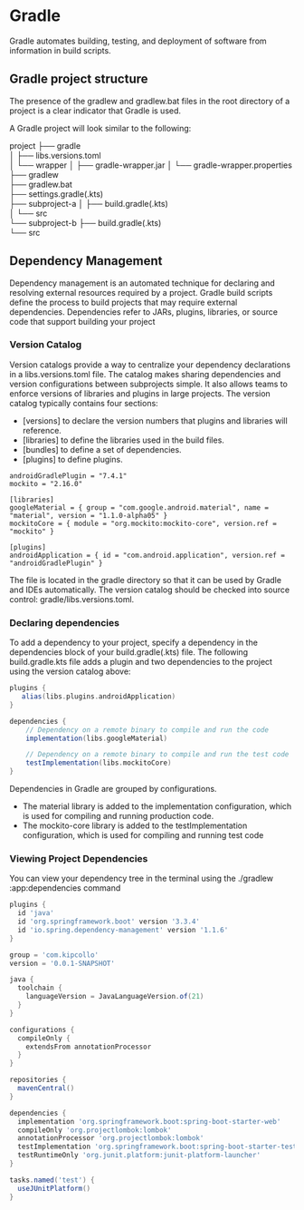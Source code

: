 # Gradle

Gradle automates building, testing, and deployment of software from information in build scripts.

## Gradle project structure

The presence of the gradlew and gradlew.bat files in the root directory of a project is a clear indicator that Gradle is used.

A Gradle project will look similar to the following:

project
├── gradle                              
│   ├── libs.versions.toml              
│   └── wrapper
│       ├── gradle-wrapper.jar
│       └── gradle-wrapper.properties
├── gradlew                             
├── gradlew.bat                         
├── settings.gradle(.kts)               
├── subproject-a
│   ├── build.gradle(.kts)              
│   └── src                             
└── subproject-b
    ├── build.gradle(.kts)              
    └── src 

## Dependency Management

Dependency management is an automated technique for declaring and resolving external resources required by a project.
Gradle build scripts define the process to build projects that may require external dependencies. Dependencies refer to JARs, plugins, libraries, or source code that support building your project

### Version Catalog

Version catalogs provide a way to centralize your dependency declarations in a libs.versions.toml file.
The catalog makes sharing dependencies and version configurations between subprojects simple. It also allows teams to enforce versions of libraries and plugins in large projects.
The version catalog typically contains four sections:
 - [versions] to declare the version numbers that plugins and libraries will reference.
 - [libraries] to define the libraries used in the build files.
 - [bundles] to define a set of dependencies.
 - [plugins] to define plugins.

```[versions]
androidGradlePlugin = "7.4.1"
mockito = "2.16.0"

[libraries]
googleMaterial = { group = "com.google.android.material", name = "material", version = "1.1.0-alpha05" }
mockitoCore = { module = "org.mockito:mockito-core", version.ref = "mockito" }

[plugins]
androidApplication = { id = "com.android.application", version.ref = "androidGradlePlugin" }
```
The file is located in the gradle directory so that it can be used by Gradle and IDEs automatically. The version catalog should be checked into source control: gradle/libs.versions.toml.

 ### Declaring dependencies

To add a dependency to your project, specify a dependency in the dependencies block of your build.gradle(.kts) file.
The following build.gradle.kts file adds a plugin and two dependencies to the project using the version catalog above:

```gradle
plugins {
   alias(libs.plugins.androidApplication)  
}

dependencies {
    // Dependency on a remote binary to compile and run the code
    implementation(libs.googleMaterial)    

    // Dependency on a remote binary to compile and run the test code
    testImplementation(libs.mockitoCore)   
}
```

Dependencies in Gradle are grouped by configurations.
- The material library is added to the implementation configuration, which is used for compiling and running production code.
- The mockito-core library is added to the testImplementation configuration, which is used for compiling and running test code

 ### Viewing Project Dependencies
You can view your dependency tree in the terminal using the ./gradlew :app:dependencies command

```build.gradle
plugins {
  id 'java'
  id 'org.springframework.boot' version '3.3.4'
  id 'io.spring.dependency-management' version '1.1.6'
}

group = 'com.kipcollo'
version = '0.0.1-SNAPSHOT'

java {
  toolchain {
    languageVersion = JavaLanguageVersion.of(21)
  }
}

configurations {
  compileOnly {
    extendsFrom annotationProcessor
  }
}

repositories {
  mavenCentral()
}

dependencies {
  implementation 'org.springframework.boot:spring-boot-starter-web'
  compileOnly 'org.projectlombok:lombok'
  annotationProcessor 'org.projectlombok:lombok'
  testImplementation 'org.springframework.boot:spring-boot-starter-test'
  testRuntimeOnly 'org.junit.platform:junit-platform-launcher'
}

tasks.named('test') {
  useJUnitPlatform()
}
```